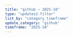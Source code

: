 ```yaml
---
title: "github — 2025-10"
type: "updates2-filter"
list_by: "category_timeframe"
update_category: "github"
timeframe: "2025-10"
---
```

